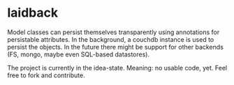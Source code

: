laidback
========

Model classes can persist themselves transparently using annotations for persistable attributes.
In the background, a couchdb instance is used to persist the objects.
In the future there might be support for other backends (FS, mongo, maybe even SQL-based datastores).

The project is currently in the idea-state. Meaning: no usable code, yet. Feel free to fork and contribute.